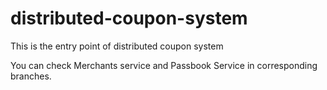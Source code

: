 # distributed-coupon-system

This is the entry point of distributed coupon system

You can check Merchants service and Passbook Service in corresponding branches.

